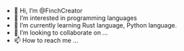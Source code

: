 - 👋 Hi, I’m @FinchCreator
- 👀 I’m interested in programming languages
- 🌱 I’m currently learning Rust language, Python language.
- 💞️ I’m looking to collaborate on ...
- 📫 How to reach me ...

<!---
FinchCreator/FinchCreator is a ✨ special ✨ repository because its `README.md` (this file) appears on your GitHub profile.
You can click the Preview link to take a look at your changes.
--->
